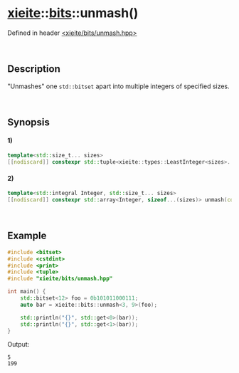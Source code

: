 # [xieite](../../xieite.md)\:\:[bits](../../bits.md)\:\:unmash\(\)
Defined in header [<xieite/bits/unmash.hpp>](../../../include/xieite/bits/unmash.hpp)

&nbsp;

## Description
"Unmashes" one `std::bitset` apart into multiple integers of specified sizes.

&nbsp;

## Synopsis
#### 1)
```cpp
template<std::size_t... sizes>
[[nodiscard]] constexpr std::tuple<xieite::types::LeastInteger<sizes>...> unmash(const std::bitset<(... + sizes)>& value) noexcept;
```
#### 2)
```cpp
template<std::integral Integer, std::size_t... sizes>
[[nodiscard]] constexpr std::array<Integer, sizeof...(sizes)> unmash(const std::bitset<(... + sizes)>& value) noexcept;
```

&nbsp;

## Example
```cpp
#include <bitset>
#include <cstdint>
#include <print>
#include <tuple>
#include "xieite/bits/unmash.hpp"

int main() {
    std::bitset<12> foo = 0b101011000111;
    auto bar = xieite::bits::unmash<3, 9>(foo);

    std::println("{}", std::get<0>(bar));
    std::println("{}", std::get<1>(bar));
}
```
Output:
```
5
199
```
